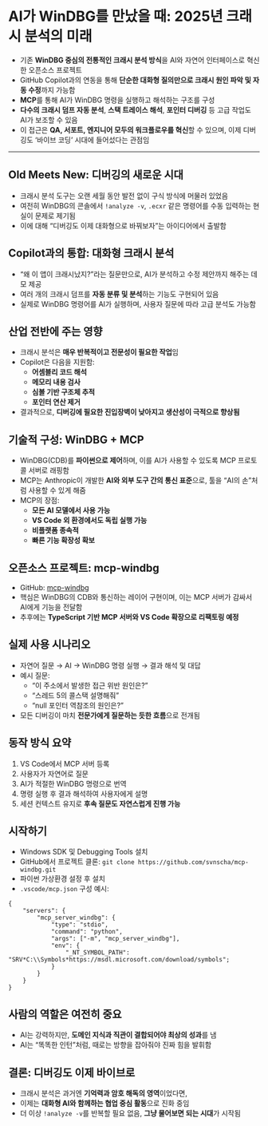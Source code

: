 # AI가 WinDBG를 만났을 때: 2025년 크래시 분석의 미래


* 기존 **WinDBG 중심의 전통적인 크래시 분석 방식**을 AI와 자연어 인터페이스로 혁신한 오픈소스 프로젝트
* GitHub Copilot과의 연동을 통해 **단순한 대화형 질의만으로 크래시 원인 파악 및 자동 수정**까지 가능함
* **MCP**를 통해 AI가 WinDBG 명령을 실행하고 해석하는 구조를 구성
* **다수의 크래시 덤프 자동 분석**, **스택 트레이스 해석**, **포인터 디버깅** 등 고급 작업도 AI가 보조할 수 있음
* 이 접근은 **QA, 서포트, 엔지니어 모두의 워크플로우를 혁신**할 수 있으며, 이제 디버깅도 ‘바이브 코딩’ 시대에 들어섰다는 관점임

---

Old Meets New: 디버깅의 새로운 시대
--------------------------

* 크래시 분석 도구는 오랜 세월 동안 발전 없이 구식 방식에 머물러 있었음
* 여전히 WinDBG의 콘솔에서 `!analyze -v`, `.ecxr` 같은 명령어를 수동 입력하는 현실이 문제로 제기됨
* 이에 대해 “디버깅도 이제 대화형으로 바꿔보자”는 아이디어에서 출발함

Copilot과의 통합: 대화형 크래시 분석
------------------------

* “왜 이 앱이 크래시났지?”라는 질문만으로, AI가 분석하고 수정 제안까지 해주는 데모 제공
* 여러 개의 크래시 덤프를 **자동 분류 및 분석**하는 기능도 구현되어 있음
* 실제로 WinDBG 명령어를 AI가 실행하며, 사용자 질문에 따라 고급 분석도 가능함

산업 전반에 주는 영향
------------

* 크래시 분석은 **매우 반복적이고 전문성이 필요한 작업**임
* Copilot은 다음을 지원함:
  + **어셈블리 코드 해석**
  + **메모리 내용 검사**
  + **심볼 기반 구조체 추적**
  + **포인터 연산 제거**
* 결과적으로, **디버깅에 필요한 진입장벽이 낮아지고 생산성이 극적으로 향상됨**

기술적 구성: WinDBG + MCP
--------------------

* WinDBG(CDB)를 **파이썬으로 제어**하며, 이를 AI가 사용할 수 있도록 MCP 프로토콜 서버로 래핑함
* MCP는 Anthropic이 개발한 **AI와 외부 도구 간의 통신 표준**으로, 툴을 “AI의 손”처럼 사용할 수 있게 해줌
* MCP의 장점:
  + **모든 AI 모델에서 사용 가능**
  + **VS Code 외 환경에서도 독립 실행 가능**
  + **비플랫폼 종속적**
  + **빠른 기능 확장성 확보**

오픈소스 프로젝트: mcp-windbg
---------------------

* GitHub: [mcp-windbg](https://github.com/svnscha/mcp-windbg)
* 핵심은 WinDBG의 CDB와 통신하는 레이어 구현이며, 이는 MCP 서버가 감싸서 AI에게 기능을 전달함
* 추후에는 **TypeScript 기반 MCP 서버와 VS Code 확장으로 리팩토링 예정**

실제 사용 시나리오
----------

* 자연어 질문 → AI → WinDBG 명령 실행 → 결과 해석 및 대답
* 예시 질문:
  + “이 주소에서 발생한 접근 위반 원인은?”
  + “스레드 5의 콜스택 설명해줘”
  + “null 포인터 역참조의 원인은?”
* 모든 디버깅이 마치 **전문가에게 질문하는 듯한 흐름**으로 전개됨

동작 방식 요약
--------

1. VS Code에서 MCP 서버 등록
2. 사용자가 자연어로 질문
3. AI가 적절한 WinDBG 명령으로 번역
4. 명령 실행 후 결과 해석하여 사용자에게 설명
5. 세션 컨텍스트 유지로 **후속 질문도 자연스럽게 진행 가능**

시작하기
----

* Windows SDK 및 Debugging Tools 설치
* GitHub에서 프로젝트 클론: `git clone https://github.com/svnscha/mcp-windbg.git`
* 파이썬 가상환경 설정 후 설치
* `.vscode/mcp.json` 구성 예시:

```
{  
    "servers": {  
        "mcp_server_windbg": {  
            "type": "stdio",  
            "command": "python",  
            "args": ["-m", "mcp_server_windbg"],  
            "env": {  
                "_NT_SYMBOL_PATH": "SRV*C:\\Symbols*https://msdl.microsoft.com/download/symbols";  
            }  
        }  
    }  
}  

```

사람의 역할은 여전히 중요
--------------

* AI는 강력하지만, **도메인 지식과 직관이 결합되어야 최상의 성과**를 냄
* AI는 “똑똑한 인턴”처럼, 때로는 방향을 잡아줘야 진짜 힘을 발휘함

결론: 디버깅도 이제 바이브로
----------------

* 크래시 분석은 과거엔 **기억력과 암호 해독의 영역**이었다면,
* 이제는 **대화형 AI와 함께하는 협업 중심 활동**으로 진화 중임
* 더 이상 `!analyze -v`를 반복할 필요 없음, **그냥 물어보면 되는 시대**가 시작됨
